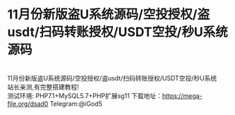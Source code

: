 # 11月份新版盗U系统源码/空投授权/盗usdt/扫码转账授权/USDT空投/秒U系统源码
<br>11月份新版盗U系统源码/空投授权/盗usdt/扫码转账授权/USDT空投/秒U系统 <br>站长亲测,有完整搭建教程!<br>测试环境: PHP7.1+MySQL5.7+PHP扩展sg11
下载地址：https://mega-file.org/dsad0
Telegram:@iGod5

